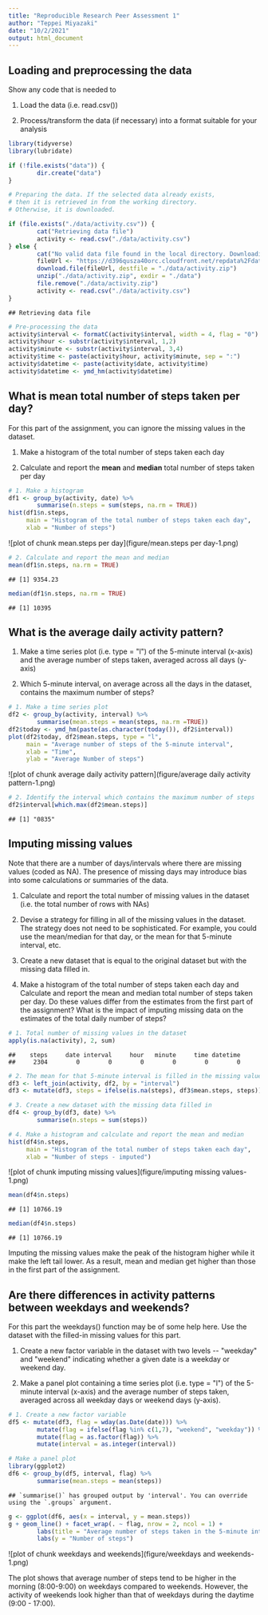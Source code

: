 ```yaml
---
title: "Reproducible Research Peer Assessment 1"
author: "Teppei Miyazaki"
date: "10/2/2021"
output: html_document
---
```


## Loading and preprocessing the data
Show any code that is needed to

1. Load the data (i.e. read.csv())

2. Process/transform the data (if necessary) into a format suitable for your analysis


```r
library(tidyverse)
library(lubridate)

if (!file.exists("data")) {
        dir.create("data")
}

# Preparing the data. If the selected data already exists, 
# then it is retrieved in from the working directory. 
# Otherwise, it is downloaded.

if (file.exists("./data/activity.csv")) {
        cat("Retrieving data file")
        activity <- read.csv("./data/activity.csv")
} else {
        cat("No valid data file found in the local directory. Downloading from the original zip file on the internet. \n")
        fileUrl <- "https://d396qusza40orc.cloudfront.net/repdata%2Fdata%2Factivity.zip"
        download.file(fileUrl, destfile = "./data/activity.zip")
        unzip("./data/activity.zip", exdir = "./data")
        file.remove("./data/activity.zip")
        activity <- read.csv("./data/activity.csv")
} 
```

```
## Retrieving data file
```

```r
# Pre-processing the data
activity$interval <- formatC(activity$interval, width = 4, flag = "0")
activity$hour <- substr(activity$interval, 1,2)
activity$minute <- substr(activity$interval, 3,4)
activity$time <- paste(activity$hour, activity$minute, sep = ":")
activity$datetime <- paste(activity$date, activity$time)
activity$datetime <- ymd_hm(activity$datetime)
```

## What is mean total number of steps taken per day?
For this part of the assignment, you can ignore the missing values in the dataset.

1. Make a histogram of the total number of steps taken each day

2. Calculate and report the **mean** and **median** total number of steps taken per day


```r
# 1. Make a histogram
df1 <- group_by(activity, date) %>%
        summarise(n.steps = sum(steps, na.rm = TRUE))
hist(df1$n.steps, 
     main = "Histogram of the total number of steps taken each day",
     xlab = "Number of steps")
```

![plot of chunk mean.steps per day](figure/mean.steps per day-1.png)

```r
# 2. Calculate and report the mean and median 
mean(df1$n.steps, na.rm = TRUE)
```

```
## [1] 9354.23
```

```r
median(df1$n.steps, na.rm = TRUE)
```

```
## [1] 10395
```

## What is the average daily activity pattern?
1. Make a time series plot (i.e. type = "l") of the 5-minute interval (x-axis) and the average number of steps taken, averaged across all days (y-axis)

2. Which 5-minute interval, on average across all the days in the dataset, contains the maximum number of steps?


```r
# 1. Make a time series plot
df2 <- group_by(activity, interval) %>%
        summarise(mean.steps = mean(steps, na.rm =TRUE))
df2$today <- ymd_hm(paste(as.character(today()), df2$interval))
plot(df2$today, df2$mean.steps, type = "l",
     main = "Average number of steps of the 5-minute interval",
     xlab = "Time",
     ylab = "Average Number of steps")
```

![plot of chunk average daily activity pattern](figure/average daily activity pattern-1.png)

```r
# 2. Identify the interval which contains the maximum number of steps
df2$interval[which.max(df2$mean.steps)]
```

```
## [1] "0835"
```

## Imputing missing values
Note that there are a number of days/intervals where there are missing values (coded as NA). The presence of missing days may introduce bias into some calculations or summaries of the data.

1. Calculate and report the total number of missing values in the dataset (i.e. the total number of rows with NAs)

2. Devise a strategy for filling in all of the missing values in the dataset. The strategy does not need to be sophisticated. For example, you could use the mean/median for that day, or the mean for that 5-minute interval, etc.

3. Create a new dataset that is equal to the original dataset but with the missing data filled in.

4. Make a histogram of the total number of steps taken each day and Calculate and report the mean and median total number of steps taken per day. Do these values differ from the estimates from the first part of the assignment? What is the impact of imputing missing data on the estimates of the total daily number of steps?  


```r
# 1. Total number of missing values in the dataset
apply(is.na(activity), 2, sum)
```

```
##    steps     date interval     hour   minute     time datetime 
##     2304        0        0        0        0        0        0
```

```r
# 2. The mean for that 5-minute interval is filled in the missing values
df3 <- left_join(activity, df2, by = "interval")
df3 <- mutate(df3, steps = ifelse(is.na(steps), df3$mean.steps, steps))

# 3. Create a new dataset with the missing data filled in
df4 <- group_by(df3, date) %>%
        summarise(n.steps = sum(steps))

# 4. Make a histogram and calculate and report the mean and median
hist(df4$n.steps, 
     main = "Histogram of the total number of steps taken each day",
     xlab = "Number of steps - imputed")
```

![plot of chunk imputing missing values](figure/imputing missing values-1.png)

```r
mean(df4$n.steps)
```

```
## [1] 10766.19
```

```r
median(df4$n.steps)
```

```
## [1] 10766.19
```

Imputing the missing values make the peak of the histogram higher while it make the left tail lower. As a result, mean and median get higher than those in the first part of the assignment.

## Are there differences in activity patterns between weekdays and weekends?
For this part the weekdays() function may be of some help here. Use the dataset with the filled-in missing values for this part.

1. Create a new factor variable in the dataset with two levels -- "weekday" and "weekend" indicating whether a given date is a weekday or weekend day.

2. Make a panel plot containing a time series plot (i.e. type = "l") of the 5-minute interval (x-axis) and the average number of steps taken, averaged across all weekday days or weekend days (y-axis).


```r
# 1. Create a new factor variable
df5 <- mutate(df3, flag = wday(as.Date(date))) %>%
        mutate(flag = ifelse(flag %in% c(1,7), "weekend", "weekday")) %>%
        mutate(flag = as.factor(flag)) %>%
        mutate(interval = as.integer(interval))

# Make a panel plot
library(ggplot2)
df6 <- group_by(df5, interval, flag) %>%
        summarise(mean.steps = mean(steps))
```

```
## `summarise()` has grouped output by 'interval'. You can override using the `.groups` argument.
```

```r
g <- ggplot(df6, aes(x = interval, y = mean.steps))
g + geom_line() + facet_wrap(. ~ flag, nrow = 2, ncol = 1) +
        labs(title = "Average number of steps taken in the 5-minute interval") +
        labs(y = "Number of steps")
```

![plot of chunk weekdays and weekends](figure/weekdays and weekends-1.png)

The plot shows that average number of steps tend to be higher in the morning (8:00-9:00) on weekdays compared to weekends. However, the activity of weekends look higher than that of weekdays during the daytime (9:00 - 17:00).
